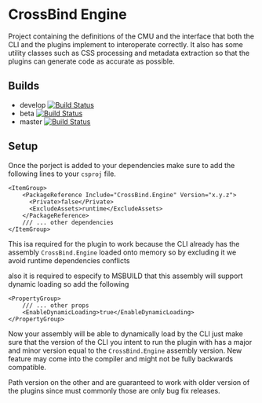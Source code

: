 ﻿# CrossBind Engine

Project containing the definitions of the CMU and the interface that both the CLI and the
plugins implement to interoperate correctly. It also has some utility classes such as
CSS processing and metadata extraction so that the plugins can generate code
as accurate as possible.

## Builds
- develop [![Build Status](https://dev.azure.com/sovize/CrossBind/_apis/build/status/CrossBind?branchName=develop)](https://dev.azure.com/sovize/CrossBind/_build/latest?definitionId=2&branchName=develop)
- beta    [![Build Status](https://dev.azure.com/sovize/CrossBind/_apis/build/status/CrossBind?branchName=release%2Fv0.1.0)](https://dev.azure.com/sovize/CrossBind/_build/latest?definitionId=2&branchName=release%2F*)
- master  [![Build Status](https://dev.azure.com/sovize/CrossBind/_apis/build/status/CrossBind?branchName=master)](https://dev.azure.com/sovize/CrossBind/_build/latest?definitionId=2&branchName=master)

## Setup
Once the porject is added to your dependencies make sure to add the following
lines to your `csproj` file.

```msbuild
<ItemGroup>
    <PackageReference Include="CrossBind.Engine" Version="x.y.z">
      <Private>false</Private>
      <ExcludeAssets>runtime</ExcludeAssets>
    </PackageReference>
    /// ... other dependencies
</ItemGroup>
```
This isa required for the plugin to work because the CLI already has the
assembly `CrossBind.Engine` loaded onto memory so by excluding it we avoid
runtime dependencies conflicts

also it is required to especify to MSBUILD that this assembly will support
dynamic loading so add the following

```msbuild
<PropertyGroup>
    /// ... other props
    <EnableDynamicLoading>true</EnableDynamicLoading>
</PropertyGroup>
```

Now your assembly will be able to dynamically load by the CLI just make
sure that the version of the CLI you intent to run the plugin with has a major and minor
version equal to the `CrossBind.Engine` assembly version. New feature may come
into the compiler and might not be fully backwards compatible.

Path version on the other and are guaranteed to work with older version of the plugins
since must commonly those are only bug fix releases.